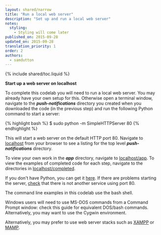 ```yaml
---
layout: shared/narrow
title: "Run a local web server"
description: "Set up and run a local web server"
notes:
  styling:
    - Styling will come later
published_on: 2015-09-28
updated_on: 2015-09-28
translation_priority: 1
order: 2
authors:
  - samdutton
---
```

{% include shared/toc.liquid %}

**Start up a web server on localhost**

To complete this codelab you will need to run a local web server. You may
already have your own setup for this. Otherwise open a terminal window,
navigate to the **_push-notifications_** directory you created when you
downloaded the code (in the previous step) and run the following Python command to start a server:

{% highlight bash %}
$ sudo python -m SimpleHTTPServer 80
{% endhighlight %}

This will start a web server on the default HTTP port 80. Navigate to [localhost](http://localhost) from your browser to see a listing for the top level **_push-notifications_** directory.

To view your own work in the **_app_** directory, navigate to [localhost/app](http://localhost/app). To view the examples of completed code for each step, navigate to the directories in [localhost/completed](http://localhost/completed).

If you don't have Python, you can get it [here](https://www.python.org/downloads/). If there are problems starting the server, [check](https://www.google.com/search?q=what+is+using+port+80) that there is not another service using port 80.

The command line examples in this codelab use the bash shell.

Windows users will need to use MS-DOS commands from a Command Prompt window: check this guide for equivalent DOS/bash commands. Alternatively, you may want to use the Cygwin environment.

 Alternatively, you may prefer to use web server stacks such as [XAMPP](https://www.apachefriends.org/index.html) or [MAMP](https://www.mamp.info/en/).
